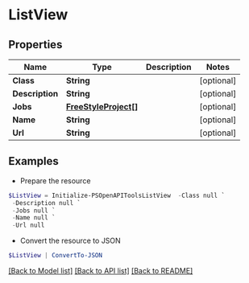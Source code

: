 # ListView
## Properties

Name | Type | Description | Notes
------------ | ------------- | ------------- | -------------
**Class** | **String** |  | [optional] 
**Description** | **String** |  | [optional] 
**Jobs** | [**FreeStyleProject[]**](FreeStyleProject.md) |  | [optional] 
**Name** | **String** |  | [optional] 
**Url** | **String** |  | [optional] 

## Examples

- Prepare the resource
```powershell
$ListView = Initialize-PSOpenAPIToolsListView  -Class null `
 -Description null `
 -Jobs null `
 -Name null `
 -Url null
```

- Convert the resource to JSON
```powershell
$ListView | ConvertTo-JSON
```

[[Back to Model list]](../README.md#documentation-for-models) [[Back to API list]](../README.md#documentation-for-api-endpoints) [[Back to README]](../README.md)


